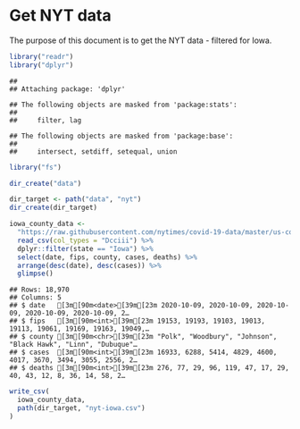 Get NYT data
================

The purpose of this document is to get the NYT data - filtered for Iowa.

``` r
library("readr")
library("dplyr")
```

    ## 
    ## Attaching package: 'dplyr'

    ## The following objects are masked from 'package:stats':
    ## 
    ##     filter, lag

    ## The following objects are masked from 'package:base':
    ## 
    ##     intersect, setdiff, setequal, union

``` r
library("fs")
```

``` r
dir_create("data")

dir_target <- path("data", "nyt")
dir_create(dir_target)
```

``` r
iowa_county_data <- 
  "https://raw.githubusercontent.com/nytimes/covid-19-data/master/us-counties.csv" %>%
  read_csv(col_types = "Dcciii") %>%
  dplyr::filter(state == "Iowa") %>%
  select(date, fips, county, cases, deaths) %>%
  arrange(desc(date), desc(cases)) %>%
  glimpse()
```

    ## Rows: 18,970
    ## Columns: 5
    ## $ date   [3m[90m<date>[39m[23m 2020-10-09, 2020-10-09, 2020-10-09, 2020-10-09, 2020-10-09, 2…
    ## $ fips   [3m[90m<int>[39m[23m 19153, 19193, 19103, 19013, 19113, 19061, 19169, 19163, 19049,…
    ## $ county [3m[90m<chr>[39m[23m "Polk", "Woodbury", "Johnson", "Black Hawk", "Linn", "Dubuque"…
    ## $ cases  [3m[90m<int>[39m[23m 16933, 6288, 5414, 4829, 4600, 4017, 3670, 3494, 3055, 2556, 2…
    ## $ deaths [3m[90m<int>[39m[23m 276, 77, 29, 96, 119, 47, 17, 29, 40, 43, 12, 8, 36, 14, 58, 2…

``` r
write_csv(
  iowa_county_data,
  path(dir_target, "nyt-iowa.csv")
)
```
